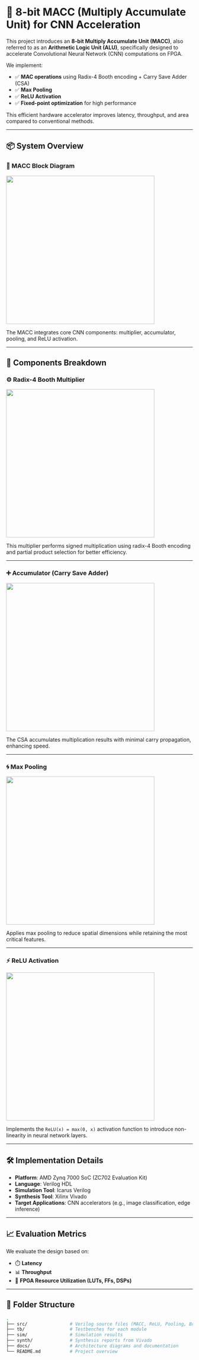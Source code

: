 # 🧠 8-bit MACC (Multiply Accumulate Unit) for CNN Acceleration

This project introduces an **8-bit Multiply Accumulate Unit (MACC)**, also referred to as an **Arithmetic Logic Unit (ALU)**, specifically designed to accelerate Convolutional Neural Network (CNN) computations on FPGA.

We implement:

- ✅ **MAC operations** using Radix-4 Booth encoding + Carry Save Adder (CSA)
- ✅ **Max Pooling**
- ✅ **ReLU Activation**
- ✅ **Fixed-point optimization** for high performance

This efficient hardware accelerator improves latency, throughput, and area compared to conventional methods.

---

## 📦 System Overview

### 🔲 MACC Block Diagram
<img src="https://github.com/user-attachments/assets/6bcb5104-967c-4ac6-a5f7-6182522297f8" width="400"/>

The MACC integrates core CNN components: multiplier, accumulator, pooling, and ReLU activation.

---

## 🔧 Components Breakdown

### ⚙️ Radix-4 Booth Multiplier  
<img src="https://github.com/user-attachments/assets/721b3024-1db1-40d5-88a1-f14f4e2211b5" width="400"/>

This multiplier performs signed multiplication using radix-4 Booth encoding and partial product selection for better efficiency.

---

### ➕ Accumulator (Carry Save Adder)  
<img src="https://github.com/user-attachments/assets/386036ce-0d8b-4b48-9690-d0a58187b7e7" width="400"/>

The CSA accumulates multiplication results with minimal carry propagation, enhancing speed.

---

### 🌀 Max Pooling  
<img src="https://github.com/user-attachments/assets/42bf616e-790f-4864-9267-936924b77bb7" width="400"/>

Applies max pooling to reduce spatial dimensions while retaining the most critical features.

---

### ⚡ ReLU Activation  
<img src="https://github.com/user-attachments/assets/4271d2c5-de44-4e52-8cdc-140e25f3327b" width="400"/>

Implements the `ReLU(x) = max(0, x)` activation function to introduce non-linearity in neural network layers.

---

## 🛠️ Implementation Details

- **Platform**: AMD Zynq 7000 SoC (ZC702 Evaluation Kit)  
- **Language**: Verilog HDL  
- **Simulation Tool**: Icarus Verilog  
- **Synthesis Tool**: Xilinx Vivado  
- **Target Applications**: CNN accelerators (e.g., image classification, edge inference)

---

## 📈 Evaluation Metrics

We evaluate the design based on:

- ⏱️ **Latency**  
- 📊 **Throughput**  
- 💾 **FPGA Resource Utilization (LUTs, FFs, DSPs)**

---

## 📂 Folder Structure

```bash
.
├── src/                # Verilog source files (MACC, ReLU, Pooling, Booth, etc.)
├── tb/                 # Testbenches for each module
├── sim/                # Simulation results
├── synth/              # Synthesis reports from Vivado
├── docs/               # Architecture diagrams and documentation
└── README.md           # Project overview
